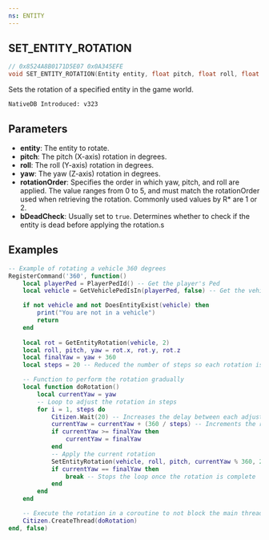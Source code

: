 ```yaml
---
ns: ENTITY
---
```

## SET_ENTITY_ROTATION

```c
// 0x8524A8B0171D5E07 0x0A345EFE
void SET_ENTITY_ROTATION(Entity entity, float pitch, float roll, float yaw, int rotationOrder, BOOL bDeadCheck);
```

Sets the rotation of a specified entity in the game world.

```
NativeDB Introduced: v323
```

## Parameters
* **entity**: The entity to rotate.
* **pitch**: The pitch (X-axis) rotation in degrees.
* **roll**: The roll (Y-axis) rotation in degrees.
* **yaw**: The yaw (Z-axis) rotation in degrees.
* **rotationOrder**: Specifies the order in which yaw, pitch, and roll are applied. The value ranges from 0 to 5, and must match the rotationOrder used when retrieving the rotation. Commonly used values by R* are 1 or 2.
* **bDeadCheck**: Usually set to `true`. Determines whether to check if the entity is dead before applying the rotation.s

## Examples
```lua
-- Example of rotating a vehicle 360 degrees
RegisterCommand('360', function()
    local playerPed = PlayerPedId() -- Get the player's Ped
    local vehicle = GetVehiclePedIsIn(playerPed, false) -- Get the vehicle the player is currently in.

    if not vehicle and not DoesEntityExist(vehicle) then
        print("You are not in a vehicle")
        return
    end
    
    local rot = GetEntityRotation(vehicle, 2)
    local roll, pitch, yaw = rot.x, rot.y, rot.z
    local finalYaw = yaw + 360
    local steps = 20 -- Reduced the number of steps so each rotation is larger

    -- Function to perform the rotation gradually
    local function doRotation()
        local currentYaw = yaw
        -- Loop to adjust the rotation in steps
        for i = 1, steps do
            Citizen.Wait(20) -- Increases the delay between each adjustment to make the animation slower
            currentYaw = currentYaw + (360 / steps) -- Increments the rotation
            if currentYaw >= finalYaw then
                currentYaw = finalYaw
            end
            -- Apply the current rotation
            SetEntityRotation(vehicle, roll, pitch, currentYaw % 360, 2, true)
            if currentYaw == finalYaw then
                break -- Stops the loop once the rotation is complete
            end
        end
    end

    -- Execute the rotation in a coroutine to not block the main thread
    Citizen.CreateThread(doRotation)
end, false)
```

